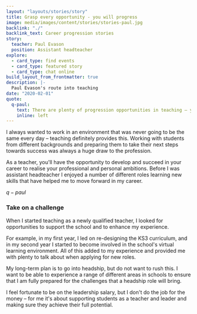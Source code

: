 ```yaml
---
layout: "layouts/stories/story"
title: Grasp every opportunity - you will progress
image: media/images/content/stories/stories-paul.jpg
backlink: "./"
backlink_text: Career progression stories
story:
  teacher: Paul Evason
  position: Assistant headteacher
explore:
  - card_type: find events
  - card_type: featured story
  - card_type: chat online
build_layout_from_frontmatter: true
description: |-
  Paul Evason's route into teaching
date: "2020-02-01"
quote:
  q-paul:
    text: There are plenty of progression opportunities in teaching – you just have to grasp them.
    inline: left
---
```


I always wanted to work in an environment that was never going to be the same every day – teaching definitely provides this. Working with students from different backgrounds and preparing them to take their next steps towards success was always a huge draw to the profession.

As a teacher, you'll have the opportunity to develop and succeed in your career to realise your professional and personal ambitions. Before I was assistant headteacher I enjoyed a number of different roles learning new skills that have helped me to move forward in my career.

$q-paul$

### Take on a challenge

When I started teaching as a newly qualified teacher, I looked for opportunities to support the school and to enhance my experience.

For example, in my first year, I led on re-designing the KS3 curriculum, and in my second year I started to become involved in the school's virtual learning environment. All of this added to my experience and provided me with plenty to talk about when applying for new roles.

My long-term plan is to go into headship, but do not want to rush this. I want to be able to experience a range of different areas in schools to ensure that I am fully prepared for the challenges that a headship role will bring.

I feel fortunate to be on the leadership salary, but I don't do the job for the money – for me it's about supporting students as a teacher and leader and making sure they achieve their full potential.
